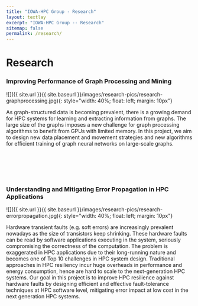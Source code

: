```yaml
---
title: "IOWA-HPC Group - Research"
layout: textlay
excerpt: "IOWA-HPC Group -- Research"
sitemap: false
permalink: /research/
---
```


# Research

### Improving Performance of Graph Processing and Mining
![]({{ site.url }}{{ site.baseurl }}/images/research-pics/research-graphprocessing.jpg){: style="width: 40%; float: left; margin: 10px"}

As graph-structured data is becoming prevalent, there is a growing demand for HPC systems for learning and extracting information from graphs. The large size of the graphs imposes a new challenge for graph processing algorithms to benefit from GPUs with limited memory. In this project, we aim to design new data placement and movement strategies and new algorithms for efficient training of graph neural networks on large-scale graphs.

<br/>

<br/>

<br/>

<br/>

### Understanding and Mitigating Error Propagation in HPC Applications
![]({{ site.url }}{{ site.baseurl }}/images/research-pics/research-errorpropagation.jpg){: style="width: 40%; float: left; margin: 10px"}

Hardware transient faults (e.g. soft errors) are increasingly prevalent nowadays as the size of transistors keep shrinking. These hardware faults can be read by software applications executing in the system, seriously compromising the correctness of the computation. The problem is exaggerated in HPC applications due to their long-running nature and becomes one of Top 10 challenges in HPC system design. Traditional approaches in HPC resiliency incur huge overheads in performance and energy consumption, hence are hard to scale to the next-generation HPC systems. Our goal in this project is to improve HPC resilience against hardware faults by designing efficient and effective fault-tolerance techniques at HPC software level, mitigating error impact at low cost in the next generation HPC systems.